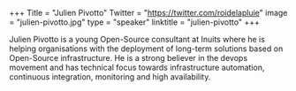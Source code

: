 +++
Title = "Julien Pivotto"
Twitter = "https://twitter.com/roidelapluie"
image = "julien-pivotto.jpg"
type = "speaker"
linktitle = "julien-pivotto"
+++

Julien Pivotto is a young Open-Source consultant at Inuits where he is helping organisations with the deployment of long-term solutions based on Open-Source infrastructure. He is a strong believer in the devops movement and has technical focus towards infrastructure automation, continuous integration, monitoring and high availability.
